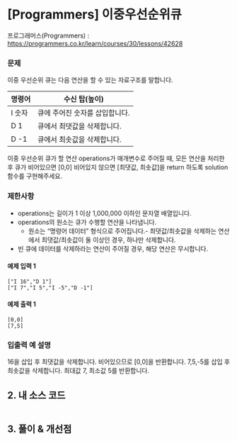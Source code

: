 # [Programmers] 이중우선순위큐

프로그래머스(Programmers) :  https://programmers.co.kr/learn/courses/30/lessons/42628

### 문제

이중 우선순위 큐는 다음 연산을 할 수 있는 자료구조를 말합니다.

|명령어	|수신 탑(높이)|
|---|---|
|I 숫자	|큐에 주어진 숫자를 삽입합니다.|
|D 1	|큐에서 최댓값을 삭제합니다.|
|D -1	|큐에서 최솟값을 삭제합니다.|

이중 우선순위 큐가 할 연산 operations가 매개변수로 주어질 때, 모든 연산을 처리한 후 큐가 비어있으면 [0,0] 비어있지 않으면 [최댓값, 최솟값]을 return 하도록 solution 함수를 구현해주세요.

### 제한사항

- operations는 길이가 1 이상 1,000,000 이하인 문자열 배열입니다.
- operations의 원소는 큐가 수행할 연산을 나타냅니다.
    - 원소는 “명령어 데이터” 형식으로 주어집니다.- 최댓값/최솟값을 삭제하는 연산에서 최댓값/최솟값이 둘 이상인 경우, 하나만 삭제합니다.
- 빈 큐에 데이터를 삭제하라는 연산이 주어질 경우, 해당 연산은 무시합니다.

#### 예제 입력 1

```  
["I 16","D 1"]
["I 7","I 5","I -5","D -1"]
```  

#### 예제 출력 1

```  
[0,0]
[7,5]
```  

### 입출력 예 설명

16을 삽입 후 최댓값을 삭제합니다. 비어있으므로 [0,0]을 반환합니다.
7,5,-5를 삽입 후 최솟값을 삭제합니다. 최대값 7, 최소값 5를 반환합니다.

## 2. 내 소스 코드

```python  

```  



## 3. 풀이 & 개선점